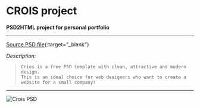 # CROIS project
**PSD2HTML  project for personal portfolio**


----------


[Source PSD file](https://symu.co/freebies/templates-4/crios-psd-template/){:target="_blank"}



*Description:*

>     Crios is a free PSD template with clean, attractive and modern design.
>     This is an ideal choice for web designers who want to create a website for a small company!




----------
![Crois PSD](https://symu.co/image/pnghkdnpyyn/1440/10000/fit/original/95/jpg/)
